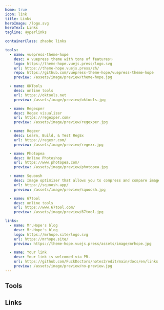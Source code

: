 ```yaml
---
home: true
icon: link
title: Links
heroImage: /logo.svg
heroText: Links
tagline: Hyperlinks

containerClass: zhaobc links

tools:
  - name: vuepress-theme-hope
    desc: A vuepress theme with tons of features✨
    logo: https://theme-hope.vuejs.press/logo.svg
    url: https://theme-hope.vuejs.press/zh/
    repo: https://github.com/vuepress-theme-hope/vuepress-theme-hope
    preview: /assets/image/preview/theme-hope.jpg

  - name: OKTools
    desc: online tools
    url: https://oktools.net
    preview: /assets/image/preview/oktools.jpg

  - name: Regexper
    desc: Regex visualizer
    url: https://regexper.com/
    preview: /assets/image/preview/regexper.jpg

  - name: Regexr
    desc: Learn, Build, & Test RegEx
    url: https://regexr.com/
    preview: /assets/image/preview/regexr.jpg

  - name: Photopea
    desc: Online Photoshop
    url: https://www.photopea.com/
    preview: /assets/image/preview/photopea.jpg

  - name: Squoosh
    desc: Image optimizer that allows you to compress and compare images.
    url: https://squoosh.app/
    preview: /assets/image/preview/squoosh.jpg

  - name: 67tool
    desc: online tools
    url: https://www.67tool.com/
    preview: /assets/image/preview/67tool.jpg

links:
  - name: Mr.Hope's blog
    desc: Mr.Hope's blog
    logo: https://mrhope.site/logo.svg
    url: https://mrhope.site/
    preview: https://theme-hope.vuejs.press/assets/image/mrhope.jpg

  - name: Your link
    desc: Your link is welcomed via PR.
    url: https://github.com/FuckDoctors/notes2/edit/main/docs/en/links.md
    preview: /assets/image/preview/no-preview.jpg
---
```


## Tools

<SiteInfo
  v-for="item in $frontmatter.tools"
  :key="item.link"
  v-bind="item"
/>

## Links

<SiteInfo
  v-for="item in $frontmatter.links"
  :key="item.link"
  v-bind="item"
/>
